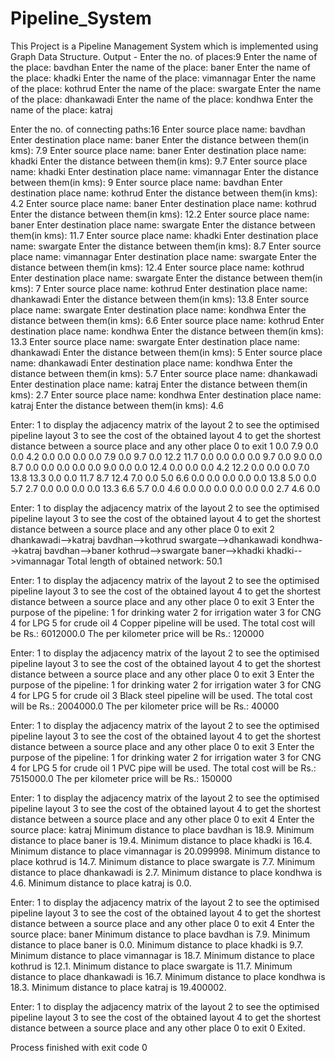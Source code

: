 # Pipeline_System
This Project is a Pipeline Management System which is implemented using Graph Data Structure.
Output - 
Enter the no. of places:9
Enter the name of the place: bavdhan
Enter the name of the place: baner
Enter the name of the place: khadki
Enter the name of the place: vimannagar
Enter the name of the place: kothrud
Enter the name of the place: swargate
Enter the name of the place: dhankawadi
Enter the name of the place: kondhwa
Enter the name of the place: katraj

Enter the no. of connecting paths:16
Enter source place name: bavdhan
Enter destination place name: baner
Enter the distance between them(in kms): 7.9
Enter source place name: baner
Enter destination place name: khadki
Enter the distance between them(in kms): 9.7
Enter source place name: khadki
Enter destination place name: vimannagar
Enter the distance between them(in kms): 9
Enter source place name: bavdhan
Enter destination place name: kothrud
Enter the distance between them(in kms): 4.2
Enter source place name: baner
Enter destination place name: kothrud
Enter the distance between them(in kms): 12.2
Enter source place name: baner
Enter destination place name: swargate
Enter the distance between them(in kms): 11.7
Enter source place name: khadki
Enter destination place name: swargate
Enter the distance between them(in kms): 8.7
Enter source place name: vimannagar
Enter destination place name: swargate
Enter the distance between them(in kms): 12.4
Enter source place name: kothrud
Enter destination place name: swargate
Enter the distance between them(in kms): 7
Enter source place name: kothrud
Enter destination place name: dhankawadi
Enter the distance between them(in kms): 13.8
Enter source place name: swargate
Enter destination place name: kondhwa
Enter the distance between them(in kms): 6.6
Enter source place name: kothrud
Enter destination place name: kondhwa
Enter the distance between them(in kms): 13.3
Enter source place name: swargate
Enter destination place name: dhankawadi
Enter the distance between them(in kms): 5
Enter source place name: dhankawadi
Enter destination place name: kondhwa
Enter the distance between them(in kms): 5.7
Enter source place name: dhankawadi
Enter destination place name: katraj
Enter the distance between them(in kms): 2.7
Enter source place name: kondhwa
Enter destination place name: katraj
Enter the distance between them(in kms): 4.6


Enter:
1 to display the adjacency matrix of the layout
2 to see the optimised pipeline layout
3 to see the cost of the obtained layout
4 to get the shortest distance between a source place and any other place
0 to exit
1
0.0  7.9  0.0  0.0  4.2  0.0  0.0  0.0  0.0
7.9  0.0  9.7  0.0  12.2  11.7  0.0  0.0  0.0
0.0  9.7  0.0  9.0  0.0  8.7  0.0  0.0  0.0
0.0  0.0  9.0  0.0  0.0  12.4  0.0  0.0  0.0
4.2  12.2  0.0  0.0  0.0  7.0  13.8  13.3  0.0
0.0  11.7  8.7  12.4  7.0  0.0  5.0  6.6  0.0
0.0  0.0  0.0  0.0  13.8  5.0  0.0  5.7  2.7
0.0  0.0  0.0  0.0  13.3  6.6  5.7  0.0  4.6
0.0  0.0  0.0  0.0  0.0  0.0  2.7  4.6  0.0

Enter:
1 to display the adjacency matrix of the layout
2 to see the optimised pipeline layout
3 to see the cost of the obtained layout
4 to get the shortest distance between a source place and any other place
0 to exit
2
dhankawadi-->katraj
bavdhan-->kothrud
swargate-->dhankawadi
kondhwa-->katraj
bavdhan-->baner
kothrud-->swargate
baner-->khadki
khadki-->vimannagar
Total length of obtained network: 50.1

Enter:
1 to display the adjacency matrix of the layout
2 to see the optimised pipeline layout
3 to see the cost of the obtained layout
4 to get the shortest distance between a source place and any other place
0 to exit
3
Enter the purpose of the pipeline:
1 for drinking water
2 for irrigation water
3 for CNG
4 for LPG
5 for crude oil
4
Copper pipeline will be used. The total cost will be Rs.: 6012000.0
The per kilometer price will be Rs.: 120000

Enter:
1 to display the adjacency matrix of the layout
2 to see the optimised pipeline layout
3 to see the cost of the obtained layout
4 to get the shortest distance between a source place and any other place
0 to exit
3
Enter the purpose of the pipeline:
1 for drinking water
2 for irrigation water
3 for CNG
4 for LPG
5 for crude oil
3
Black steel pipeline will be used. The total cost will be Rs.: 2004000.0
The per kilometer price will be Rs.: 40000

Enter:
1 to display the adjacency matrix of the layout
2 to see the optimised pipeline layout
3 to see the cost of the obtained layout
4 to get the shortest distance between a source place and any other place
0 to exit
3
Enter the purpose of the pipeline:
1 for drinking water
2 for irrigation water
3 for CNG
4 for LPG
5 for crude oil
1
PVC pipe will be used. The total cost will be Rs.: 7515000.0
The per kilometer price will be Rs.: 150000

Enter:
1 to display the adjacency matrix of the layout
2 to see the optimised pipeline layout
3 to see the cost of the obtained layout
4 to get the shortest distance between a source place and any other place
0 to exit
4
Enter the source place:
katraj
Minimum distance to place bavdhan is 18.9.
Minimum distance to place baner is 19.4.
Minimum distance to place khadki is 16.4.
Minimum distance to place vimannagar is 20.099998.
Minimum distance to place kothrud is 14.7.
Minimum distance to place swargate is 7.7.
Minimum distance to place dhankawadi is 2.7.
Minimum distance to place kondhwa is 4.6.
Minimum distance to place katraj is 0.0.


Enter:
1 to display the adjacency matrix of the layout
2 to see the optimised pipeline layout
3 to see the cost of the obtained layout
4 to get the shortest distance between a source place and any other place
0 to exit
4
Enter the source place:
baner
Minimum distance to place bavdhan is 7.9.
Minimum distance to place baner is 0.0.
Minimum distance to place khadki is 9.7.
Minimum distance to place vimannagar is 18.7.
Minimum distance to place kothrud is 12.1.
Minimum distance to place swargate is 11.7.
Minimum distance to place dhankawadi is 16.7.
Minimum distance to place kondhwa is 18.3.
Minimum distance to place katraj is 19.400002.


Enter:
1 to display the adjacency matrix of the layout
2 to see the optimised pipeline layout
3 to see the cost of the obtained layout
4 to get the shortest distance between a source place and any other place
0 to exit
0
Exited.

Process finished with exit code 0
